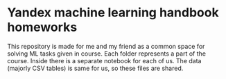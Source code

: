 # Yandex machine learning handbook homeworks
This repository is made for me and my friend as a common space for solving ML tasks given in course.
Each folder represents a part of the course. Inside there is a separate notebook for each of us. The data (majorly CSV tables) is same for us, so these files are shared.
